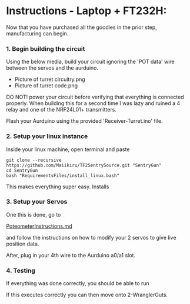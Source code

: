 # Instructions - Laptop + FT232H:
Now that you have purchased all the goodies in the prior step, manufacturing can begin.

### 1. Begin building the circuit
Using the below media, build your circuit ignoring the 'POT data' wire between the servos and the aurduino.
- Picture of turret circuitry.png
- Picture of turret code.png

DO NOT! power your circuit before verifying that everything is
connected properly. When building this for a second time I was lazy and ruined a 4 relay and one
of the NRF24L01+ transmitters.

Flash your Aurduino using the provided 'Receiver-Turret.ino' file.

### 2. Setup your linux instance
Inside your linux machine, open terminal and paste
```
git clone --recursive 
https://github.com/Maiikiru/TF2SentrySource.git "SentryGun"
cd SentryGun
bash "RequirementsFiles/install_linux.bash"
```
This makes everything super easy. Installs 

### 3. Setup your Servos
One this is done, go to 

[PoteometerInstructions.md](Documentation\1-TurretGuts\PoteometerInstructions.md) 

and follow the instructions on how to modify your 2 servos to give live position data.

After, plug in your 4th wire to the Aurduino a0/a1 slot.

### 4. Testing
If everything was done correctly, you should be able to run 

If this executes correctly you can then move onto 2-WranglerGuts.